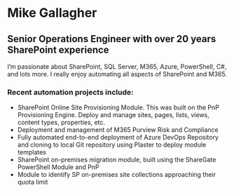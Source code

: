 # Mike Gallagher
## Senior Operations Engineer with over 20 years SharePoint experience

I’m passionate about SharePoint, SQL Server, M365, Azure, PowerShell, C#, and lots more. I really enjoy automating all aspects of SharePoint and M365.

### Recent automation projects include:

- SharePoint Online Site Provisioning Module. This was built on the PnP Provisioning Engine. Deploy and manage sites, pages, lists, views, content types, properties, etc. 
- Deployment and management of M365 Purview Risk and Compliance 
- Fully automated end-to-end deployment of Azure DevOps Repository and cloning to local Git repository using Plaster to deploy module templates
- SharePoint on-premises migration module, built using the ShareGate PowerShell Module and PnP
- Module to identify SP on-premises site collections approaching their quota limit
